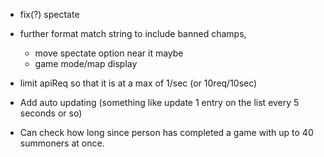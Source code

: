 * fix(?) spectate
* further format match string to include banned champs,
	* move spectate option near it maybe
	* game mode/map display

* limit apiReq so that it is at a max of 1/sec (or 10req/10sec)
* Add auto updating (something like update 1 entry on the list every 5 seconds or so)
* Can check how long since person has completed a game with up to 40 summoners at once.